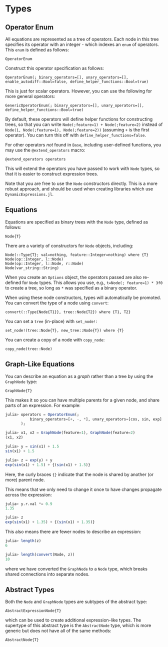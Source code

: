 # Types

## Operator Enum

All equations are represented as a tree of operators. Each node in this tree
specifies its operator with an integer - which indexes an `enum` of operators.
This `enum` is defined as follows:

```@docs
OperatorEnum
```

Construct this operator specification as follows:

```@docs
OperatorEnum(; binary_operators=[], unary_operators=[], enable_autodiff::Bool=false, define_helper_functions::Bool=true)
```

This is just for scalar operators. However, you can use
the following for more general operators:

```@docs
GenericOperatorEnum(; binary_operators=[], unary_operators=[], define_helper_functions::Bool=true)
```

By default, these operators will define helper functions for constructing trees,
so that you can write `Node(;feature=1) + Node(;feature=2)` instead of
`Node(1, Node(;feature=1), Node(;feature=2))` (assuming `+` is the first operator).
You can turn this off with `define_helper_functions=false`.

For other operators *not* found in `Base`, including user-defined functions, you may
use the `@extend_operators` macro:

```@docs
@extend_operators operators
```

This will extend the operators you have passed to work with `Node` types, so that
it is easier to construct expression trees.

Note that you are free to use the `Node` constructors directly.
This is a more robust approach, and should be used when creating libraries
which use `DynamicExpressions.jl`.

## Equations

Equations are specified as binary trees with the `Node` type, defined
as follows:

```@docs
Node{T}
```

There are a variety of constructors for `Node` objects, including:

```@docs
Node(::Type{T}; val=nothing, feature::Integer=nothing) where {T}
Node(op::Integer, l::Node)
Node(op::Integer, l::Node, r::Node)
Node(var_string::String)
```

When you create an `Options` object, the operators
passed are also re-defined for `Node` types.
This allows you use, e.g., `t=Node(; feature=1) * 3f0` to create a tree, so long as
`*` was specified as a binary operator.

When using these node constructors, types will automatically be promoted.
You can convert the type of a node using `convert`:

```@docs
convert(::Type{Node{T1}}, tree::Node{T2}) where {T1, T2}
```

You can set a `tree` (in-place) with `set_node!`:

```@docs
set_node!(tree::Node{T}, new_tree::Node{T}) where {T}
```

You can create a copy of a node with `copy_node`:

```@docs
copy_node(tree::Node)
```

## Graph-Like Equations

You can describe an equation as a *graph* rather than a tree
by using the `GraphNode` type:

```@docs
GraphNode{T}
```

This makes it so you can have multiple parents for a given node,
and share parts of an expression. For example:

```julia
julia> operators = OperatorEnum(;
           binary_operators=[+, -, *], unary_operators=[cos, sin, exp]
       );

julia> x1, x2 = GraphNode(feature=1), GraphNode(feature=2)
(x1, x2)

julia> y = sin(x1) + 1.5
sin(x1) + 1.5

julia> z = exp(y) + y
exp(sin(x1) + 1.5) + {(sin(x1) + 1.5)}
```

Here, the curly braces `{}` indicate that the node
is shared by another (or more) parent node.

This means that we only need to change it once
to have changes propagate across the expression:

```julia
julia> y.r.val *= 0.9
1.35

julia> z
exp(sin(x1) + 1.35) + {(sin(x1) + 1.35)}
```

This also means there are fewer nodes to describe an expression:

```julia
julia> length(z)
6

julia> length(convert(Node, z))
10
```

where we have converted the `GraphNode` to a `Node` type,
which breaks shared connections into separate nodes.

## Abstract Types

Both the `Node` and `GraphNode` types are subtypes of the abstract type:

```@docs
AbstractExpressionNode{T}
```

which can be used to create additional expression-like types.
The supertype of this abstract type is the `AbstractNode` type,
which is more generic but does not have all of the same methods:

```@docs
AbstractNode{T}
```
